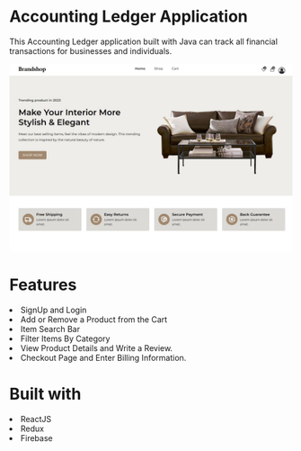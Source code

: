 
# Accounting Ledger Application
This Accounting Ledger application built with Java can track all financial transactions for businesses and individuals.

<p dir="auto"><a target="_blank" rel="noopener noreferrer nofollow" href="https://github.com/Lily3214/ecommerce-react/blob/main/src/assets/images/ecommerce.jpg2.JPG"><img src="https://github.com/Lily3214/ecommerce-react/blob/main/src/assets/images/ecommerce.jpg2.JPG" alt="image" style="max-width:100%"></a></p>


# Features
<li>
SignUp and Login
  </li>
  <li>
Add or Remove a Product from the Cart
  </li>
    <li>
Item Search Bar
  </li>
  <li>
Filter Items By Category
  </li>
   <li>
View Product Details and Write a Review.
  </li>
     <li>
Checkout Page and Enter Billing Information.
  </li>
  
# Built with
  <li>
ReactJS
  </li>
  <li>
Redux
  </li>
  <li>
Firebase
  </li>
